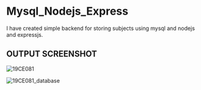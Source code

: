 # Mysql_Nodejs_Express
I have created simple backend for storing subjects using mysql and nodejs and expressjs.

## OUTPUT SCREENSHOT

![19CE081](https://user-images.githubusercontent.com/72666169/139311122-905c3bc7-2327-4f5b-bcb4-afd123b3b9b5.PNG)

![19CE081_database](https://user-images.githubusercontent.com/72666169/139311148-824ce964-94b0-4cd2-91ff-54c45e920001.PNG)

